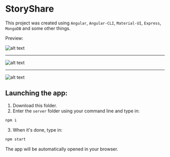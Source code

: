 # StoryShare

This project was created using <code>Angular</code>, <code>Angular-CLI</code>, <code>Material-UI</code>, <code>Express</code>, <code>MongoDB</code> and some other things.

Preview:

![alt text](http://i99.fastpic.ru/big/2018/0129/34/03305666cfad070d1bab9d719cd25734.jpg)

<hr/>

![alt text](http://i99.fastpic.ru/big/2018/0129/eb/05a36ea69056addc1cb302559a32f5eb.jpg)

<hr/>

![alt text](http://i99.fastpic.ru/big/2018/0129/ec/f577f2edd5d8b1a7115c9677ed185cec.jpg)

<h2>Launching the app:</h2>

1. Download this folder.
2. Enter the <code>server</code> folder using your command line and type in:
```bash
npm i
```
3. When it's done, type in:
```bash
npm start
```
The app will be automatically opened in your browser.
